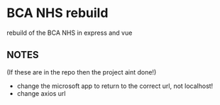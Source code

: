 # BCA NHS rebuild

rebuild of the BCA NHS in express and vue

## NOTES

(If these are in the repo then the project aint done!)

- change the microsoft app to return to the correct url, not localhost!
- change axios url
